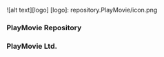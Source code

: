 ![alt text][logo]
[logo]: repository.PlayMovie/icon.png

### PlayMovie Repository

### PlayMovie Ltd.
